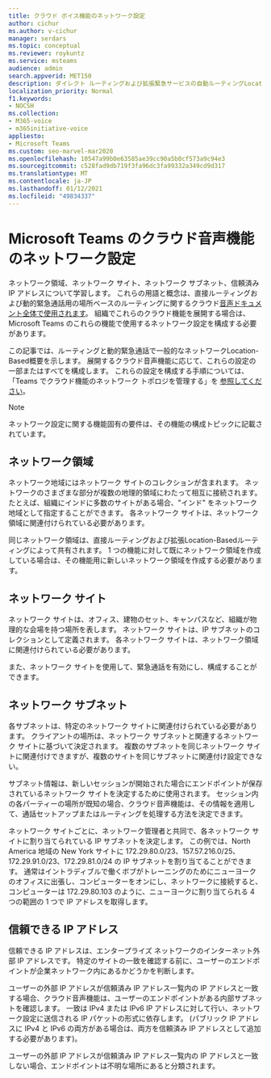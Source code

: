```yaml
---
title: クラウド ボイス機能のネットワーク設定
author: cichur
ms.author: v-cichur
manager: serdars
ms.topic: conceptual
ms.reviewer: roykuntz
ms.service: msteams
audience: admin
search.appverid: MET150
description: ダイレクト ルーティングおよび拡張緊急サービスの自動ルーティングLocation-Based構成する必要があるネットワーク設定について説明します。
localization_priority: Normal
f1.keywords:
- NOCSH
ms.collection:
- M365-voice
- m365initiative-voice
appliesto:
- Microsoft Teams
ms.custom: seo-marvel-mar2020
ms.openlocfilehash: 10547a99b0e63585ae39cc90a5b0cf573a9c94e3
ms.sourcegitcommit: c528fad9db719f3fa96dc3fa99332a349cd9d317
ms.translationtype: MT
ms.contentlocale: ja-JP
ms.lasthandoff: 01/12/2021
ms.locfileid: "49834337"
---
```

# <a name="network-settings-for-cloud-voice-features-in-microsoft-teams"></a>Microsoft Teams のクラウド音声機能のネットワーク設定

ネットワーク領域、ネットワーク サイト、ネットワーク サブネット、信頼済み IP アドレスについて学習します。 これらの用語と概念は、直接ルーティングおよび動的緊急通話用の場所ベースのルーティングに関するクラウド[音声ドキュメント](location-based-routing-plan.md)[全体で使用されます](configure-dynamic-emergency-calling.md)。 組織でこれらのクラウド機能を展開する場合は、Microsoft Teams のこれらの機能で使用するネットワーク設定を構成する必要があります。

この記事では、ルーティングと動的緊急通話で一般的なネットワークLocation-Based概要を示します。 展開するクラウド音声機能に応じて、これらの設定の一部またはすべてを構成します。 これらの設定を構成する手順については、「Teams でクラウド機能のネットワーク トポロジを管理する」を [参照してください](manage-your-network-topology.md)。

> [!NOTE]
> ネットワーク設定に関する機能固有の要件は、その機能の構成トピックに記載されています。

## <a name="network-region"></a>ネットワーク領域

ネットワーク地域にはネットワーク サイトのコレクションが含まれます。 ネットワークのさまざまな部分が複数の地理的領域にわたって相互に接続されます。 たとえば、組織にインドに多数のサイトがある場合、"インド" をネットワーク地域として指定することができます。 各ネットワーク サイトは、ネットワーク領域に関連付けられている必要があります。

同じネットワーク領域は、直接ルーティングおよび拡張Location-Basedルーティングによって共有されます。 1 つの機能に対して既にネットワーク領域を作成している場合は、その機能用に新しいネットワーク領域を作成する必要があります。

## <a name="network-site"></a>ネットワーク サイト

ネットワーク サイトは、オフィス、建物のセット、キャンパスなど、組織が物理的な会場を持つ場所を表します。 ネットワーク サイトは、IP サブネットのコレクションとして定義されます。 各ネットワーク サイトは、ネットワーク領域に関連付けられている必要があります。

また、ネットワーク サイトを使用して、緊急通話を有効にし、構成することができます。

## <a name="network-subnet"></a>ネットワーク サブネット

各サブネットは、特定のネットワーク サイトに関連付けられている必要があります。 クライアントの場所は、ネットワーク サブネットと関連するネットワーク サイトに基づいて決定されます。 複数のサブネットを同じネットワーク サイトに関連付けできますが、複数のサイトを同じサブネットに関連付け設定できない。

サブネット情報は、新しいセッションが開始された場合にエンドポイントが保存されているネットワーク サイトを決定するために使用されます。 セッション内の各パーティーの場所が既知の場合、クラウド音声機能は、その情報を適用して、通話セットアップまたはルーティングを処理する方法を決定できます。

ネットワーク サイトごとに、ネットワーク管理者と共同で、各ネットワーク サイトに割り当てられている IP サブネットを決定します。 この例では、North America 地域の New York サイトに 172.29.80.0/23、157.57.216.0/25、172.29.91.0/23、172.29.81.0/24 の IP サブネットを割り当てることができます。 通常はイントラディブルで働くボブがトレーニングのためにニューヨークのオフィスに出張し、コンピューターをオンにし、ネットワークに接続すると、コンピューターは 172.29.80.103 のように、ニューヨークに割り当てられる 4 つの範囲の 1 つで IP アドレスを取得します。

## <a name="trusted-ip-address"></a>信頼できる IP アドレス

信頼できる IP アドレスは、エンタープライズ ネットワークのインターネット外部 IP アドレスです。 特定のサイトの一致を確認する前に、ユーザーのエンドポイントが企業ネットワーク内にあるかどうかを判断します。

ユーザーの外部 IP アドレスが信頼済み IP アドレス一覧内の IP アドレスと一致する場合、クラウド音声機能は、ユーザーのエンドポイントがある内部サブネットを確認します。 一致は IPv4 または IPv6 IP アドレスに対して行い、ネットワーク設定に送信される IP パケットの形式に依存します。 (パブリック IP アドレスに IPv4 と IPv6 の両方がある場合は、両方を信頼済み IP アドレスとして追加する必要があります)。

ユーザーの外部 IP アドレスが信頼済み IP アドレス一覧内の IP アドレスと一致しない場合、エンドポイントは不明な場所にあると分類されます。
